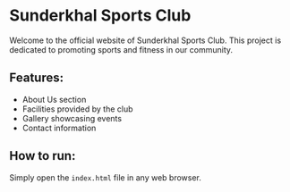 # Sunderkhal Sports Club

Welcome to the official website of Sunderkhal Sports Club. This project is dedicated to promoting sports and fitness in our community.

## Features:
- About Us section
- Facilities provided by the club
- Gallery showcasing events
- Contact information

## How to run:
Simply open the `index.html` file in any web browser.
